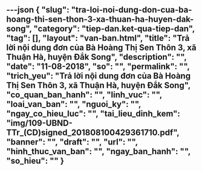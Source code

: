---json
{
    "slug": "tra-loi-noi-dung-don-cua-ba-hoang-thi-sen-thon-3-xa-thuan-ha-huyen-dak-song",
    "category": "tiep-dan.ket-qua-tiep-dan",
    "tag": [],
    "layout": "van-ban.html",
    "title": "Trả lời nội dung đơn của Bà Hoàng Thị Sen Thôn 3, xã Thuận Hà, huyện Đắk Song",
    "description": "",
    "date": "11-08-2018",
    "so": "",
    "permalink": "",
    "trich_yeu": "Trả lời nội dung đơn của Bà Hoàng Thị Sen Thôn 3, xã Thuận Hà, huyện Đắk Song",
    "co_quan_ban_hanh": "",
    "linh_vuc": "",
    "loai_van_ban": "",
    "nguoi_ky": "",
    "ngay_co_hieu_luc": "",
    "tai_lieu_dinh_kem": "img/109-UBND-TTr_(CD)signed_201808100429361710.pdf",
    "banner": "",
    "draft": "",
    "url": "",
    "hinh_thuc_van_ban": "",
    "ngay_ban_hanh": "",
    "so_hieu": ""
}
---
